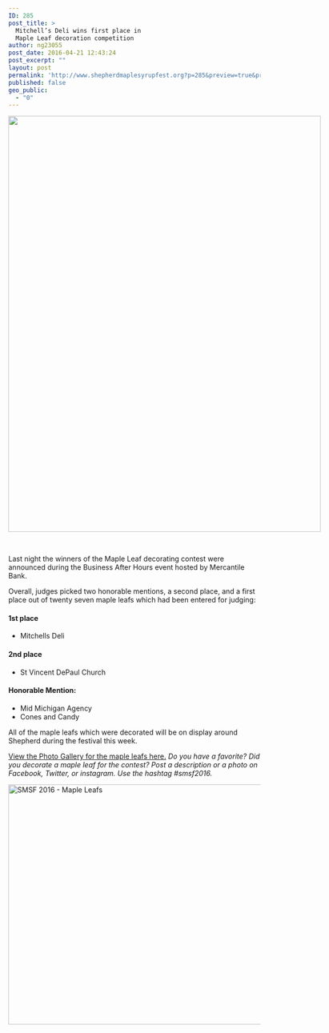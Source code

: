 ```yaml
---
ID: 285
post_title: >
  Mitchell’s Deli wins first place in
  Maple Leaf decoration competition
author: ng23055
post_date: 2016-04-21 12:43:24
post_excerpt: ""
layout: post
permalink: 'http://www.shepherdmaplesyrupfest.org?p=285&preview=true&preview_id=285'
published: false
geo_public:
  - "0"
---
```

<p id="h.2g6822deb4ay"><span style="overflow:hidden;display:inline-block;margin:0;border:0 solid #000000;transform:rotate(0.00rad) translateZ(0px);-webkit-transform:rotate(0.00rad) translateZ(0px);width:624px;height:832px;"><a title="Mitchell’s Deli wins first place in Maple Leaf decoration competition .jpg" href="http://shepherdmaplesyrupfest.files.wordpress.com/2016/04/mitchelle28099s-deli-wins-first-place-in-maple-leaf-decoration-competition.jpg" rel="prettyPhoto"><img style="width:624px;height:832px;margin-left:0;margin-top:0;transform:rotate(0.00rad) translateZ(0px);-webkit-transform:rotate(0.00rad) translateZ(0px);" title="" src="http://shepherdmaplesyrupfest.files.wordpress.com/2016/04/mitchelle28099s-deli-wins-first-place-in-maple-leaf-decoration-competition.jpg" alt="" /></a></span></p>

&nbsp;

Last night the winners of the Maple Leaf decorating contest were announced during the Business After Hours event hosted by Mercantile Bank.

Overall, judges picked two honorable mentions, a second place, and a first place out of twenty seven maple leafs which had been entered for judging:

<h4 id="h.kyi4bplu480d">1st place</h4>

<ul>
    <li>Mitchells Deli</li>
</ul>

<h4 id="h.wp4e1wjge8dy">2nd place</h4>

<ul>
    <li>St Vincent DePaul Church</li>
</ul>

<h4 id="h.4mmumdu2r6kl">Honorable Mention:</h4>

<ul>
    <li>Mid Michigan Agency</li>
    <li>Cones and Candy</li>
</ul>

All of the maple leafs which were decorated will be on display around Shepherd during the festival this week.

<a href="https://www.google.com/url?q=https://flic.kr/s/aHskyDfCZW&amp;sa=D&amp;ust=1461245990690000&amp;usg=AFQjCNG4-bNY0y1tloKNf3n0FCYf55MNtA">View the Photo Gallery for the maple leafs here.</a> <em>Do you have a favorite? Did you decorate a maple leaf for the contest? Post a description or a photo on Facebook, Twitter, or instagram. Use the hashtag #smsf2016.</em>

<a title="SMSF 2016 - Maple Leafs" href="https://www.flickr.com/photos/141915481@N04/albums/72157667325740656"><img src="https://farm2.staticflickr.com/1467/25952291034_3bcafc0c27_z.jpg" alt="SMSF 2016 - Maple Leafs" width="640" height="480" /></a>